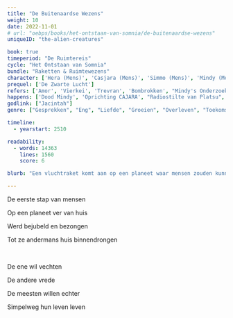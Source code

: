 ```yaml
---
title: "De Buitenaardse Wezens"
weight: 10
date: 2022-11-01
# url: "oebps/books/het-ontstaan-van-somnia/de-buitenaardse-wezens"
uniqueID: "the-alien-creatures"

book: true
timeperiod: "De Ruimtereis"
cycle: "Het Ontstaan van Somnia"
bundle: "Raketten & Ruimtewezens"
character: ['Hera (Mens)', 'Casjara (Mens)', 'Simmo (Mens)', 'Mindy (Mens)', 'Vaia (Mens)', 'Jacintah']
prequel: ['De Zwarte Lucht']
refers: ['Amor', 'Vierkei', 'Trevran', 'Bombrokken', "Mindy's Onderzoek", "Nibuwe Stelsel", "Raketrace van Apranië", 'Babbelbroers', 'Platsu (Planeet)', 'Steen van Platsu', "Kurijn (Konijn)", "Wilplink (Kanskeerder)", "Cosmo"]
happens: ['Dood Mindy', 'Oprichting CAJARA', "Radiostilte van Platsu", "Oprichting HERO"]
godlink: ["Jacintah"]
genre: ["Gesprekken", "Eng", "Liefde", "Groeien", "Overleven", "Toekomst", "Gevecht", "Biologie"]

timeline:
  - yearstart: 2510

readability:
  - words: 14363
    lines: 1560
    score: 6

blurb: "Een vluchtraket komt aan op een planeet waar mensen zouden kunnen leven. Ze juichen en feesten. Totdat ze ontdekken dat er misschien al iets anders leeft."

---
```


De eerste stap van mensen

Op een planeet ver van huis

Werd bejubeld en bezongen

Tot ze andermans huis binnendrongen

&nbsp;

De ene wil vechten

De andere vrede

De meesten willen echter

Simpelweg hun leven leven